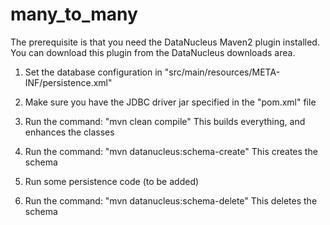 many_to_many
============
The prerequisite is that you need the DataNucleus Maven2 plugin installed.
You can download this plugin from the DataNucleus downloads area.

1. Set the database configuration in "src/main/resources/META-INF/persistence.xml"

2. Make sure you have the JDBC driver jar specified in the "pom.xml" file

3. Run the command: "mvn clean compile"
   This builds everything, and enhances the classes

4. Run the command: "mvn datanucleus:schema-create"
   This creates the schema

5. Run some persistence code (to be added)

6. Run the command: "mvn datanucleus:schema-delete"
   This deletes the schema

